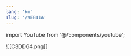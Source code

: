 ```yaml
---
lang: 'ko'
slug: '/9E841A'
---
```


import YouTube from '@/components/youtube';

![[C3DD64.png]]

<YouTube id="bU8lUQYlkbQ"/>

<YouTube id="zCvRrnB16E4"/>
